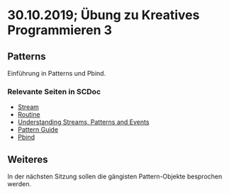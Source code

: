 # 30.10.2019; Übung zu Kreatives Programmieren 3

## Patterns

Einführung in Patterns und Pbind.

### Relevante Seiten in SCDoc

* [Stream](http://doc.sccode.org/Classes/Stream.html)
* [Routine](http://doc.sccode.org/Classes/Routine.html)
* [Understanding Streams, Patterns and Events](http://doc.sccode.org/Tutorials/Streams-Patterns-Events1.html)
* [Pattern Guide](http://doc.sccode.org/Tutorials/A-Practical-Guide/PG_01_Introduction.html)
* [Pbind](http://doc.sccode.org/Classes/Pbind.html)

## Weiteres

In der nächsten Sitzung sollen die gängisten Pattern-Objekte besprochen werden.